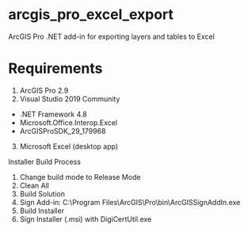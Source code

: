 # arcgis_pro_excel_export
ArcGIS Pro .NET add-in for exporting layers and tables to Excel

# Requirements
1. ArcGIS Pro 2.9
2. Visual Studio 2019 Community
  - .NET Framework 4.8
  - Microsoft.Office.Interop.Excel
  - ArcGISProSDK_29_179968
3. Microsoft Excel (desktop app)

Installer Build Process
1.  Change build mode to Release Mode
2.  Clean All
3.  Build Solution
4.  Sign Add-in: C:\Program Files\ArcGIS\Pro\bin\ArcGISSignAddIn.exe
5.  Build Installer
6.  Sign Installer (.msi) with DigiCertUtil.exe
